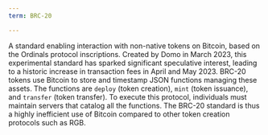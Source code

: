 ```yaml
---
term: BRC-20

---
```

A standard enabling interaction with non-native tokens on Bitcoin, based on the Ordinals protocol inscriptions. Created by Domo in March 2023, this experimental standard has sparked significant speculative interest, leading to a historic increase in transaction fees in April and May 2023. BRC-20 tokens use Bitcoin to store and timestamp JSON functions managing these assets. The functions are `deploy` (token creation), `mint` (token issuance), and `transfer` (token transfer). To execute this protocol, individuals must maintain servers that catalog all the functions. The BRC-20 standard is thus a highly inefficient use of Bitcoin compared to other token creation protocols such as RGB.
